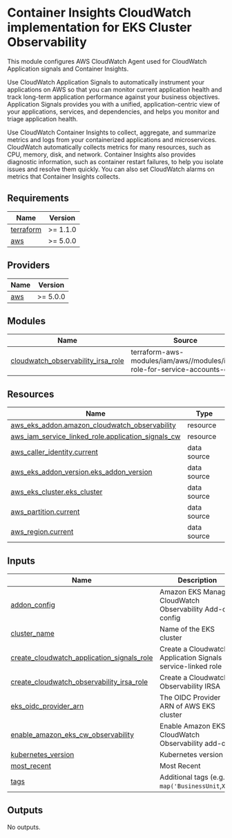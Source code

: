 # Container Insights CloudWatch implementation for EKS Cluster Observability

This module configures AWS CloudWatch Agent used for CloudWatch Application signals and Container Insights.

Use CloudWatch Application Signals to automatically instrument your applications on AWS so that you can monitor current application health and track long-term application performance against your business objectives. Application Signals provides you with a unified, application-centric view of your applications, services, and dependencies, and helps you monitor and triage application health.

Use CloudWatch Container Insights to collect, aggregate, and summarize metrics and logs from your containerized applications and microservices. CloudWatch automatically collects metrics for many resources, such as CPU, memory, disk, and network. Container Insights also provides diagnostic information, such as container restart failures, to help you isolate issues and resolve them quickly. You can also set CloudWatch alarms on metrics that Container Insights collects.


<!-- BEGINNING OF PRE-COMMIT-TERRAFORM DOCS HOOK -->
## Requirements

| Name | Version |
|------|---------|
| <a name="requirement_terraform"></a> [terraform](#requirement\_terraform) | >= 1.1.0 |
| <a name="requirement_aws"></a> [aws](#requirement\_aws) | >= 5.0.0 |

## Providers

| Name | Version |
|------|---------|
| <a name="provider_aws"></a> [aws](#provider\_aws) | >= 5.0.0 |

## Modules

| Name | Source | Version |
|------|--------|---------|
| <a name="module_cloudwatch_observability_irsa_role"></a> [cloudwatch\_observability\_irsa\_role](#module\_cloudwatch\_observability\_irsa\_role) | terraform-aws-modules/iam/aws//modules/iam-role-for-service-accounts-eks | v5.33.0 |

## Resources

| Name | Type |
|------|------|
| [aws_eks_addon.amazon_cloudwatch_observability](https://registry.terraform.io/providers/hashicorp/aws/latest/docs/resources/eks_addon) | resource |
| [aws_iam_service_linked_role.application_signals_cw](https://registry.terraform.io/providers/hashicorp/aws/latest/docs/resources/iam_service_linked_role) | resource |
| [aws_caller_identity.current](https://registry.terraform.io/providers/hashicorp/aws/latest/docs/data-sources/caller_identity) | data source |
| [aws_eks_addon_version.eks_addon_version](https://registry.terraform.io/providers/hashicorp/aws/latest/docs/data-sources/eks_addon_version) | data source |
| [aws_eks_cluster.eks_cluster](https://registry.terraform.io/providers/hashicorp/aws/latest/docs/data-sources/eks_cluster) | data source |
| [aws_partition.current](https://registry.terraform.io/providers/hashicorp/aws/latest/docs/data-sources/partition) | data source |
| [aws_region.current](https://registry.terraform.io/providers/hashicorp/aws/latest/docs/data-sources/region) | data source |

## Inputs

| Name | Description | Type | Default | Required |
|------|-------------|------|---------|:--------:|
| <a name="input_addon_config"></a> [addon\_config](#input\_addon\_config) | Amazon EKS Managed CloudWatch Observability Add-on config | `any` | `{}` | no |
| <a name="input_cluster_name"></a> [cluster\_name](#input\_cluster\_name) | Name of the EKS cluster | `string` | `"eks-cw"` | no |
| <a name="input_create_cloudwatch_application_signals_role"></a> [create\_cloudwatch\_application\_signals\_role](#input\_create\_cloudwatch\_application\_signals\_role) | Create a Cloudwatch Application Signals service-linked role | `string` | `true` | no |
| <a name="input_create_cloudwatch_observability_irsa_role"></a> [create\_cloudwatch\_observability\_irsa\_role](#input\_create\_cloudwatch\_observability\_irsa\_role) | Create a Cloudwatch Observability IRSA | `string` | `true` | no |
| <a name="input_eks_oidc_provider_arn"></a> [eks\_oidc\_provider\_arn](#input\_eks\_oidc\_provider\_arn) | The OIDC Provider ARN of AWS EKS cluster | `string` | `""` | no |
| <a name="input_enable_amazon_eks_cw_observability"></a> [enable\_amazon\_eks\_cw\_observability](#input\_enable\_amazon\_eks\_cw\_observability) | Enable Amazon EKS CloudWatch Observability add-on | `bool` | `false` | no |
| <a name="input_kubernetes_version"></a> [kubernetes\_version](#input\_kubernetes\_version) | Kubernetes version | `string` | `"1.28"` | no |
| <a name="input_most_recent"></a> [most\_recent](#input\_most\_recent) | Most Recent | `string` | `"false"` | no |
| <a name="input_tags"></a> [tags](#input\_tags) | Additional tags (e.g. `map('BusinessUnit`,`XYZ`) | `map(string)` | `{}` | no |

## Outputs

No outputs.
<!-- END OF PRE-COMMIT-TERRAFORM DOCS HOOK -->

